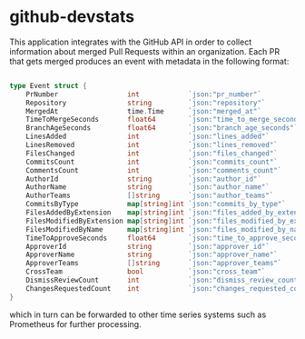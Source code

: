 # github-devstats

This application integrates with the GitHub API in order to collect information about merged Pull Requests within an organization.
Each PR that gets merged produces an event with metadata in the following format:
```go

type Event struct {
	PrNumber                 int            `json:"pr_number"`
	Repository               string         `json:"repository"`
	MergedAt                 time.Time      `json:"merged_at"`
	TimeToMergeSeconds       float64        `json:"time_to_merge_seconds"`
	BranchAgeSeconds         float64        `json:"branch_age_seconds"`
	LinesAdded               int            `json:"lines_added"`
	LinesRemoved             int            `json:"lines_removed"`
	FilesChanged             int            `json:"files_changed"`
	CommitsCount             int            `json:"commits_count"`
	CommentsCount            int            `json:"comments_count"`
	AuthorId                 string         `json:"author_id"`
	AuthorName               string         `json:"author_name"`
	AuthorTeams              []string       `json:"author_teams"`
	CommitsByType            map[string]int `json:"commits_by_type"`
	FilesAddedByExtension    map[string]int `json:"files_added_by_extension"`
	FilesModifiedByExtension map[string]int `json:"files_modified_by_extension"`
	FilesModifiedByName      map[string]int `json:"files_modified_by_name"`
	TimeToApproveSeconds     float64        `json:"time_to_approve_seconds"`
	ApproverId               string         `json:"approver_id"`
	ApproverName             string         `json:"approver_name"`
	ApproverTeams            []string       `json:"approver_teams"`
	CrossTeam                bool           `json:"cross_team"`
	DismissReviewCount       int            `json:"dismiss_review_count"`
	ChangesRequestedCount    int            `json:"changes_requested_count"`
}
```
which in turn can be forwarded to other time series systems such as Prometheus for further processing.
